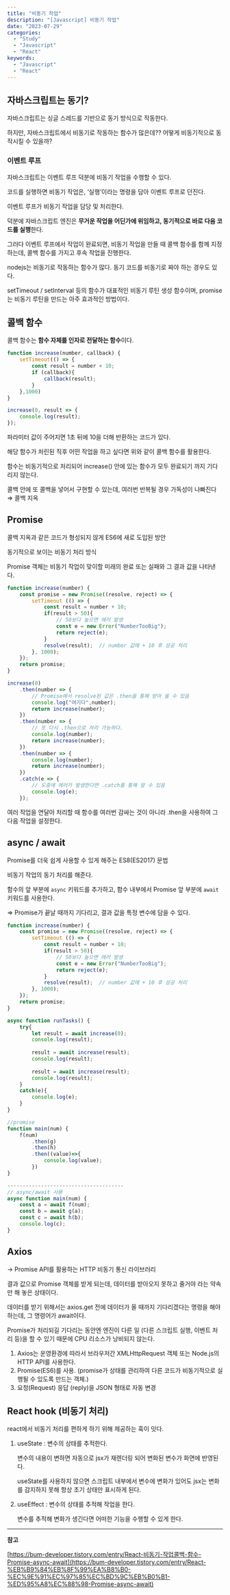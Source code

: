 ```yaml
---
title: "비동기 작업"
description: "[Javascript] 비동기 작업"
date: "2023-07-29"
categories:
  - "Study"
  - "Javascript"
  - "React"
keywords:
  - "Javascript"
  - "React"
---
```


## 자바스크립트는 동기?

자바스크립트는 싱글 스레드를 기반으로 동기 방식으로 작동한다.

하지만, 자바스크립트에서 비동기로 작동하는 함수가 많은데?? 어떻게 비동기적으로 동작시킬 수 있을까?

### 이벤트 루프

자바스크립트는 이벤트 루프 덕분에 비동기 작업을 수행할 수 있다.

코드를 실행하면 비동기 작업은, ‘실행’이라는 명령을 담아 이벤트 루프로 던진다.

이벤트 루프가 비동기 작업을 담당 및 처리한다.

덕분에 자바스크립트 엔진은 **무거운 작업을 어딘가에 위임하고, 동기적으로 바로 다음 코드를 실행**한다.

그러다 이벤트 루프에서 작업이 완료되면, 비동기 작업을 만들 때 콜백 함수를 함께 지정하는데, 콜백 함수를 가지고 후속 작업을 진행한다.

nodejs는 비동기로 작동하는 함수가 많다. 동기 코드를 비동기로 짜야 하는 경우도 있다.

setTimeout / setInterval 등의 함수가 대표적인 비동기 루틴 생성 함수이며, promise는 비동기 루틴을 만드는 아주 효과적인 방법이다.

## 콜백 함수

콜백 함수는 **함수 자체를 인자로 전달하는 함수**이다.

```jsx
function increase(number, callback) {
	setTimeout(() => {
		const result = number + 10;
		if (callback){
			callback(result);
		} 
	},1000)
}

increase(0, result => {
	console.log(result);
});
```

파라미터 값이 주어지면 1초 뒤에 10을 더해 반환하는 코드가 있다.

해당 함수가 처린된 직후 어떤 작업을 하고 싶다면 위와 같이 콜백 함수를 활용한다.

함수는 비동기적으로 처리되어 increase() 안에 있는 함수가 모두 완료되기 까지 기다리지 않는다. 

콜백 안에 또 콜백을 넣어서 구현할 수 있는데, 여러번 반복될 경우 가독성이 나빠진다 ⇒ 콜백 지옥

## Promise

콜백 지옥과 같은 코드가 형성되지 않게 ES6에 새로 도입된 방안

동기적으로 보이는 비동기 처리 방식

Promise 객체는 비동기 작업이 맞이할 미래의 완료 또는 실패와 그 결과 값을 나타낸다.

```jsx
function increase(number) {
	const promise = new Promise((resolve, reject) => {
		setTimeout (() => {
			const result = number + 10;
			if(result > 50){
				// 50보다 높으면 에러 발생
				const e = new Error("NumberTooBig");
				return reject(e);
			}
			resolve(result);  // number 값에 + 10 후 성공 처리
		}, 1000);
	});
	return promise;
}

increase(0)
	.then(number => {
		// Promise에서 resolve된 값은 .then을 통해 받아 올 수 있음
		console.log("여기다",number);
		return increase(number);
	})
	.then(number => {
		// 또 다시 .then으로 처리 가능하다.
		console.log(number);
		return increase(number);
	})
	.then(number => {
		console.log(number);
		return increase(number);
	})
	.catch(e => {
		// 도중에 에러가 발생한다면 .catch를 통해 알 수 있음
		console.log(e);
	});
```

여러 작업을 연달아 처리할 때 함수를 여러번 감싸는 것이 아니라 .then을 사용하여 그 다음 작업을 설정한다.

## async / await

Promise를 더욱 쉽게 사용할 수 있게 해주는 ES8(ES2017) 문법

비동기 작업의 동기 처리를 해준다.

함수의 앞 부분에 `async` 키워드를 추가하고, 함수 내부에서 Promise 앞 부분에 `await` 키워드를 사용한다.

⇒ Promise가 끝날 때까지 기다리고, 결과 값을 특정 변수에 담을 수 있다.

```jsx
function increase(number) {
	const promise = new Promise((resolve, reject) => {
		setTimeout (() => {
			const result = number + 10;
			if(result > 50){
				// 50보다 높으면 에러 발생
				const e = new Error("NumberTooBig");
				return reject(e);
			}
			resolve(result);  // number 값에 + 10 후 성공 처리
		}, 1000);
	});
	return promise;
}

async function runTasks() {
	try{
		let result = await increase(0);
		console.log(result);
		
		result = await increase(result);
		console.log(result);
		
		result = await increase(result);
		console.log(result);
	}
	catch(e){
		console.log(e);
	}
}
```

```jsx
//promise
function main(num) {
    f(num)
        .then(g)
        .then(h)
        .then((value)=>{
            console.log(value);
        })
}

--------------------------------------
// async/await 사용
async function main(num) {
    const a = await f(num);
    const b = await g(a);
    const c = await h(b);
    console.log(c);
}
```

## Axios

→ Promise API를 활용하는 HTTP 비동기 통신 라이브러리

결과 값으로 Promise 객체를 받게 되는데, 데이터를 받아오지 못하고 줄거야 라는 약속만 해 놓은 상태이다.

데이터를 받기 위해서는 axios.get 전에 데이터가 올 때까지 기다리겠다는 명령을 해야 하는데, 그 명령어가 await이다.

Promise가 처리되길 기다리는 동안엔 엔진이 다른 일 (다른 스크립트 실행, 이벤트 처리 등)을 할 수 있기 때문에 CPU 리소스가 낭비되지 않는다.

1. Axios는 운영환경에 따라서 브라우저간 XMLHttpRequest 객체 또는 Node.js의 HTTP API를 사용한다.
2. Promise(ES6)를 사용. (promise가 상태를 관리하여 다른 코드가 비동기적으로 실행될 수 있도록 만드는 객체.)
3. 요청(Request) 응답 (reply)을 JSON 형태로 자동 변경

## React hook (비동기 처리)

react에서 비동기 처리를 편하게 하기 위해 제공하는 훅이 잇다.

1. useState : 변수의 상태를 추적한다.
    
    변수의 내용이 변하면 자동으로 jsx가 재렌더링 되어 변화된 변수가 화면에 반영된다.
    
    useState를 사용하지 않으면 스크립트 내부에서 변수에 변화가 있어도 jsx는 변화를 감지하지 못해 항상 초기 상태만 표시하게 된다.
    
2. useEffect : 변수의 상태를 추적해 작업을 한다.
    
    변수를 추적해 변화가 생긴다면 어떠한 기능을 수행할 수 있게 한다.
    

---

**참고**

[https://bum-developer.tistory.com/entry/React-비동기-작업콜백-함수-Promise-async-await](https://bum-developer.tistory.com/entry/React-%EB%B9%84%EB%8F%99%EA%B8%B0-%EC%9E%91%EC%97%85%EC%BD%9C%EB%B0%B1-%ED%95%A8%EC%88%98-Promise-async-await)
